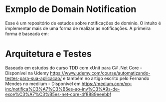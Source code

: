 # Exmplo de Domain Notification

Esse é um repositório de estudos sobre notificações de domínio. O intuito é implementar mais de uma forma de realizar as notificações.
A primeira forma é baseada em:

# Arquitetura e Testes
Baseado em estudos do curso TDD com xUnit para C# .Net Core - Disponível na Udemy https://www.udemy.com/course/automatizando-testes-para-sua-aplicacao/
e também no artigo escrito pelo Fernando Mendes no mediium - Disponível em https://medium.com/xp-inc/notifica%C3%A7%C3%B5es-ao-inv%C3%A9s-de-exce%C3%A7%C3%B5es-net-core-4f8889eeebbf
